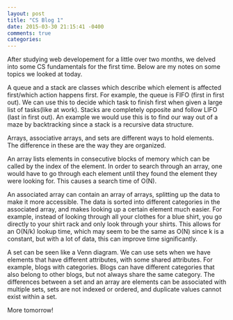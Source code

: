 ```yaml
---
layout: post
title: "CS Blog 1"
date: 2015-03-30 21:15:41 -0400
comments: true
categories:
---
```


  After studying web developement for a little over two months, we delved into some CS fundamentals for the first time. Below are my notes on some topics we looked at today.

  A queue and a stack are classes which describe which element is affected first/which action happens first. For example, the queue is FIFO (first in first out). We can use this to decide which task to finish first when given a large list of tasks(like at work). Stacks are completely opposite and follow LIFO (last in first out). An example we would use this is to find our way out of a maze by backtracking since a stack is a recursive data structure.

  Arrays, associative arrays, and sets are different ways to hold elements. The difference in these are the way they are organized.

  An array lists elements in consecutive blocks of memory which can be called by the index of the element. In order to search through an array, one would have to go through each element until they found the element they were looking for. This causes a search time of O(N).

  An associated array can contain an array of arrays, splitting up the data to make it more accessible. The data is sorted into different categories in the associated array, and makes looking up a certain element much easier. For example, instead of looking through all your clothes for a blue shirt, you go directly to your shirt rack and only look through your shirts. This allows for an O(N/k) lookup time, which may seem to be the same as O(N) since k is a constant, but with a lot of data, this can improve time significantly.

  A set can be seen like a Venn diagram. We can use sets when we have elements that have different attributes, with some shared attributes. For example, blogs with categories. Blogs can have different categories that also belong to other blogs, but not always share the same category. The differences between a set and an array are elements can be associated with multiple sets, sets are not indexed or ordered, and duplicate values cannot exist within a set.

  More tomorrow!
